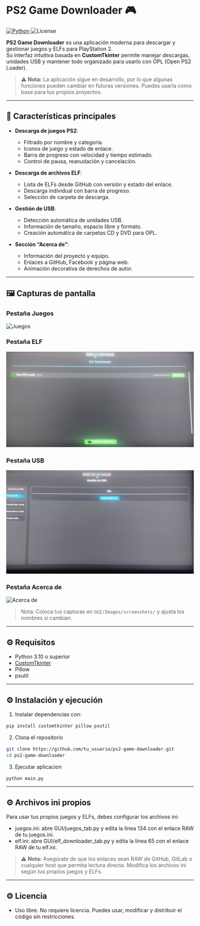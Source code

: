 # PS2 Game Downloader 🎮

[![Python](https://img.shields.io/badge/python-3.10+-blue)](https://www.python.org/)
![License](https://img.shields.io/badge/license-Free%20Use-green)

**PS2 Game Downloader** es una aplicación moderna para descargar y gestionar juegos y ELFs para PlayStation 2.  
Su interfaz intuitiva basada en **CustomTkinter** permite manejar descargas, unidades USB y mantener todo organizado para usarlo con OPL (Open PS2 Loader).

> ⚠️ **Nota:** La aplicación sigue en desarrollo, por lo que algunas funciones pueden cambiar en futuras versiones. Puedes usarla como base para tus propios proyectos.

---

## 🎯 Características principales

- **Descarga de juegos PS2**:
  - Filtrado por nombre y categoría.
  - Iconos de juego y estado de enlace.
  - Barra de progreso con velocidad y tiempo estimado.
  - Control de pausa, reanudación y cancelación.

- **Descarga de archivos ELF**:
  - Lista de ELFs desde GitHub con versión y estado del enlace.
  - Descarga individual con barra de progreso.
  - Selección de carpeta de descarga.

- **Gestión de USB**:
  - Detección automática de unidades USB.
  - Información de tamaño, espacio libre y formato.
  - Creación automática de carpetas CD y DVD para OPL.

- **Sección “Acerca de”**:
  - Información del proyecto y equipo.
  - Enlaces a GitHub, Facebook y página web.
  - Animación decorativa de derechos de autor.

---

## 🖼 Capturas de pantalla

### Pestaña Juegos
![Juegos](./GUI/Images/IMG_20250909_201847.jpg)

### Pestaña ELF
![ELF](./GUI/Images/IMG_20250909_202028.jpg)

### Pestaña USB
![USB](./GUI/Images/IMG_20250909_201958.jpg)

### Pestaña Acerca de
![Acerca de](./GUI/Images/IMG_20250909_201749.jpg)

> Nota: Coloca tus capturas en `GUI/Images/screenshots/` y ajusta los nombres si cambian.

---

## ⚙ Requisitos

- Python 3.10 o superior  
- [CustomTkinter](https://github.com/TomSchimansky/CustomTkinter)  
- Pillow  
- psutil

---

## ⚙ Instalación y ejecución

1. Instalar dependencias con:

```bash
pip install customtkinter pillow psutil
```

2. Clona el repositorio

```bash
git clone https://github.com/tu_usuario/ps2-game-downloader.git
cd ps2-game-downloader
```

3. Ejecutar aplicacion

```bash
python main.py
```
---

## ⚙ Archivos ini propios

Para usar tus propios juegos y ELFs, debes configurar los archivos ini:

- juegos.ini: abre GUI/juegos_tab.py y edita la línea 134 con el enlace RAW de tu juegos.ini.
- elf.ini: abre GUI/elf_downloader_tab.py y edita la línea 65 con el enlace RAW de tu elf.ini.

> ⚠️ **Nota:** Asegúrate de que los enlaces sean RAW de GitHub, GitLab o cualquier host que permita lectura directa.
> Modifica los archivos ini según tus propios juegos y ELFs. 


---


## ⚙ Licencia

- Uso libre. No requiere licencia. Puedes usar, modificar y distribuir el código sin restricciones.

  


